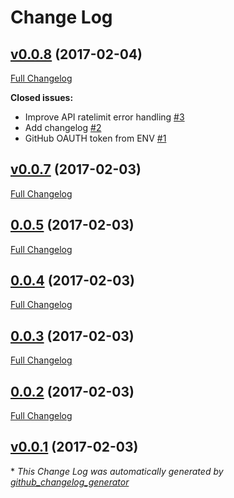 # Change Log

## [v0.0.8](https://github.com/tarlepp/gh-user-stats/tree/v0.0.8) (2017-02-04)
[Full Changelog](https://github.com/tarlepp/gh-user-stats/compare/v0.0.7...v0.0.8)

**Closed issues:**

- Improve API ratelimit error handling [\#3](https://github.com/tarlepp/gh-user-stats/issues/3)
- Add changelog [\#2](https://github.com/tarlepp/gh-user-stats/issues/2)
- GitHub OAUTH token from ENV [\#1](https://github.com/tarlepp/gh-user-stats/issues/1)

## [v0.0.7](https://github.com/tarlepp/gh-user-stats/tree/v0.0.7) (2017-02-03)
[Full Changelog](https://github.com/tarlepp/gh-user-stats/compare/0.0.5...v0.0.7)

## [0.0.5](https://github.com/tarlepp/gh-user-stats/tree/0.0.5) (2017-02-03)
[Full Changelog](https://github.com/tarlepp/gh-user-stats/compare/0.0.4...0.0.5)

## [0.0.4](https://github.com/tarlepp/gh-user-stats/tree/0.0.4) (2017-02-03)
[Full Changelog](https://github.com/tarlepp/gh-user-stats/compare/0.0.3...0.0.4)

## [0.0.3](https://github.com/tarlepp/gh-user-stats/tree/0.0.3) (2017-02-03)
[Full Changelog](https://github.com/tarlepp/gh-user-stats/compare/0.0.2...0.0.3)

## [0.0.2](https://github.com/tarlepp/gh-user-stats/tree/0.0.2) (2017-02-03)
[Full Changelog](https://github.com/tarlepp/gh-user-stats/compare/v0.0.1...0.0.2)

## [v0.0.1](https://github.com/tarlepp/gh-user-stats/tree/v0.0.1) (2017-02-03)


\* *This Change Log was automatically generated by [github_changelog_generator](https://github.com/skywinder/Github-Changelog-Generator)*